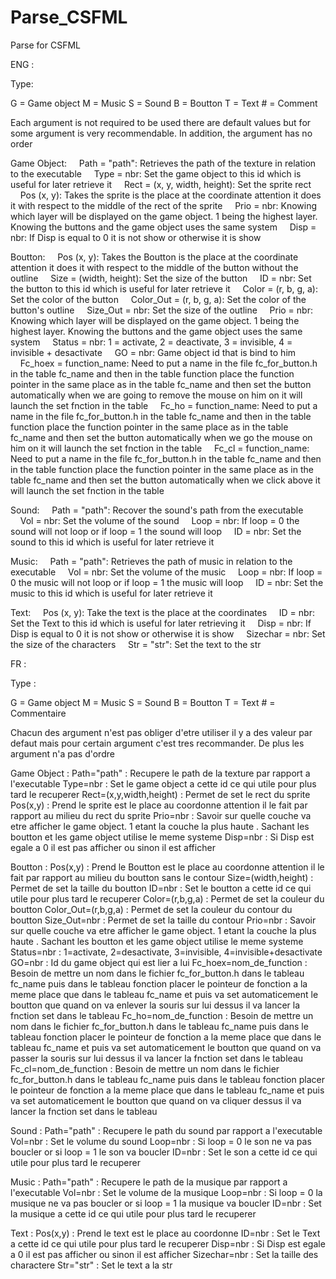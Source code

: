 # Parse_CSFML
Parse for CSFML

ENG :

Type:

G = Game object
M = Music
S = Sound
B = Boutton
T = Text
\# = Comment


Each argument is not required to be used there are default values ​​but for some argument is very recommendable. In addition, the argument has no order

Game Object:
    Path = "path": Retrieves the path of the texture in relation to the executable
    Type = nbr: Set the game object to this id which is useful for later retrieve it
    Rect = (x, y, width, height): Set the sprite rect
    Pos (x, y): Takes the sprite is the place at the coordinate attention it does it with respect to the middle of the rect of the sprite
    Prio = nbr: Knowing which layer will be displayed on the game object. 1 being the highest layer. Knowing the buttons and the game object uses the same system
    Disp = nbr: If Disp is equal to 0 it is not show or otherwise it is show


Boutton:
    Pos (x, y): Takes the Boutton is the place at the coordinate attention it does it with respect to the middle of the button without the outline
    Size = (width, height): Set the size of the button
    ID = nbr: Set the button to this id which is useful for later retrieve it
    Color = (r, b, g, a): Set the color of the button
    Color_Out = (r, b, g, a): Set the color of the button's outline
    Size_Out = nbr: Set the size of the outline
    Prio = nbr: Knowing which layer will be displayed on the game object. 1 being the highest layer. Knowing the buttons and the game object uses the same system
    Status = nbr: 1 = activate, 2 = deactivate, 3 = invisible, 4 = invisible + desactivate
    GO = nbr: Game object id that is bind to him
    Fc_hoex = function_name: Need to put a name in the file fc_for_button.h in the table fc_name and then in the table function place the function pointer in the same place as in the table fc_name and then set the button automatically when we are going to remove the mouse on him on it will launch the set fnction in the table
    Fc_ho = function_name: Need to put a name in the file fc_for_button.h in the table fc_name and then in the table function place the function pointer in the same place as in the table fc_name and then set the button automatically when we go the mouse on him on it will launch the set fnction in the table
    Fc_cl = function_name: Need to put a name in the file fc_for_button.h in the table fc_name and then in the table function place the function pointer in the same place as in the table fc_name and then set the button automatically when we click above it will launch the set fnction in the table

Sound:
    Path = "path": Recover the sound's path from the executable
    Vol = nbr: Set the volume of the sound
    Loop = nbr: If loop = 0 the sound will not loop or if loop = 1 the sound will loop
    ID = nbr: Set the sound to this id which is useful for later retrieve it

Music:
    Path = "path": Retrieves the path of music in relation to the executable
    Vol = nbr: Set the volume of the music
    Loop = nbr: If loop = 0 the music will not loop or if loop = 1 the music will loop
    ID = nbr: Set the music to this id which is useful for later retrieve it

Text:
    Pos (x, y): Take the text is the place at the coordinates
    ID = nbr: Set the Text to this id which is useful for later retrieving it
    Disp = nbr: If Disp is equal to 0 it is not show or otherwise it is show
    Sizechar = nbr: Set the size of the characters
    Str = "str": Set the text to the str
    
    
FR :

Type :

G = Game object
M = Music
S = Sound
B = Boutton
T = Text
\# = Commentaire


Chacun des argument n'est pas obliger d'etre utiliser il y a des valeur par defaut mais pour certain argument c'est tres recommander. De plus les argument n'a pas d'ordre

Game Object :
    Path="path" : Recupere le path de la texture par rapport a l'executable
    Type=nbr : Set le game object a cette id ce qui utile pour plus tard le recuperer
    Rect=(x,y,width,height) : Permet de set le rect du sprite
    Pos(x,y) : Prend le sprite est le place au coordonne attention il le fait par rapport au milieu du rect du sprite
    Prio=nbr : Savoir sur quelle couche va etre afficher le game object. 1 etant la couche la plus haute . Sachant les boutton et les game object utilise le meme systeme
    Disp=nbr : Si Disp est egale a 0 il est pas afficher ou sinon il est afficher


Boutton :
    Pos(x,y) : Prend le Boutton est le place au coordonne attention il le fait par rapport au milieu du boutton sans le contour
    Size=(width,height) : Permet de set la taille du boutton
    ID=nbr : Set le boutton a cette id ce qui utile pour plus tard le recuperer
    Color=(r,b,g,a) : Permet de set la couleur du boutton
    Color_Out=(r,b,g,a) : Permet de set la couleur du contour du boutton
    Size_Out=nbr : Permet de set la taille du contour
    Prio=nbr : Savoir sur quelle couche va etre afficher le game object. 1 etant la couche la plus haute . Sachant les boutton et les game object utilise le meme systeme
    Status=nbr : 1=activate, 2=desactivate, 3=invisible, 4=invisible+desactivate
    GO=nbr : Id du game object qui est lier a lui
    Fc_hoex=nom_de_function : Besoin de mettre un nom dans le fichier fc_for_button.h dans le tableau fc_name puis dans le tableau fonction placer le pointeur de fonction a la meme place que dans le tableau fc_name et puis va set automaticement le boutton que quand on va enlever la souris sur lui dessus il va lancer la fnction set dans le tableau
    Fc_ho=nom_de_function : Besoin de mettre un nom dans le fichier fc_for_button.h dans le tableau fc_name puis dans le tableau fonction placer le pointeur de fonction a la meme place que dans le tableau fc_name et puis va set automaticement le boutton que quand on va passer la souris sur lui dessus il va lancer la fnction set dans le tableau
    Fc_cl=nom_de_function : Besoin de mettre un nom dans le fichier fc_for_button.h dans le tableau fc_name puis dans le tableau fonction placer le pointeur de fonction a la meme place que dans le tableau fc_name et puis va set automaticement le boutton que quand on va cliquer dessus il va lancer la fnction set dans le tableau

Sound :
    Path="path" : Recupere le path du sound par rapport a l'executable
    Vol=nbr : Set le volume du sound
    Loop=nbr : Si loop = 0 le son ne va pas boucler or si loop = 1 le son va boucler
    ID=nbr : Set le son a cette id ce qui utile pour plus tard le recuperer

Music :
    Path="path" : Recupere le path de la musique par rapport a l'executable
    Vol=nbr : Set le volume de la musique
    Loop=nbr : Si loop = 0 la musique ne va pas boucler or si loop = 1 la musique va boucler
    ID=nbr : Set la musique a cette id ce qui utile pour plus tard le recuperer

Text :
    Pos(x,y) : Prend le text est le place au coordonne
    ID=nbr : Set le Text a cette id ce qui utile pour plus tard le recuperer
    Disp=nbr : Si Disp est egale a 0 il est pas afficher ou sinon il est afficher
    Sizechar=nbr : Set la taille des charactere
    Str="str" : Set le text a la str

